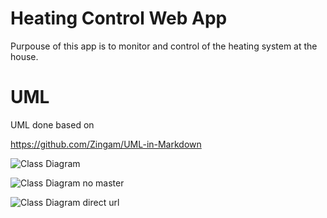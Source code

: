 # Heating Control Web App

Purpouse of this app is to monitor and control of the heating system at the house.





# UML

UML done based on 

https://github.com/Zingam/UML-in-Markdown



![Class Diagram](http://www.plantuml.com/plantuml/proxy?src=https://raw.githubusercontent.com/h4sski-programming/heating_control_web_app/refs/heads/master/UML/heating_control_web_app.pulm)



![Class Diagram no master](http://www.plantuml.com/plantuml/proxy?src=https://github.com/h4sski-programming/heating_control_web_app/UML/heating_control_web_app.puml)


![Class Diagram direct url](http://www.plantuml.com/plantuml/dpng/PO_12i8m38RlUOeSbT4NA1xs2ABUHzKeawOTRGQ2-EvsTM4oBwLyF_dpfStYaepi0UBvGHV1GuoCBp0O79F5B0aQ5EA1afCn5NJpqSaCky6xOF6qvFi2uArrwwGqDvZfpXGaTxxFOd5wDySls_wCpgZAIC_KLLTR_ueeN1Sm-N0Vr529UoeftL3lsndpvxmsZSQe0a1R5etiFm00)
